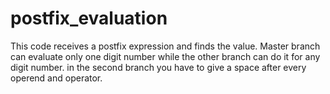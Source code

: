 # postfix_evaluation
This code receives a postfix expression and finds the value.
Master branch can evaluate only one digit number while the other branch can do it for any digit number. in the second branch you have to 
give a space after every operend and operator.
